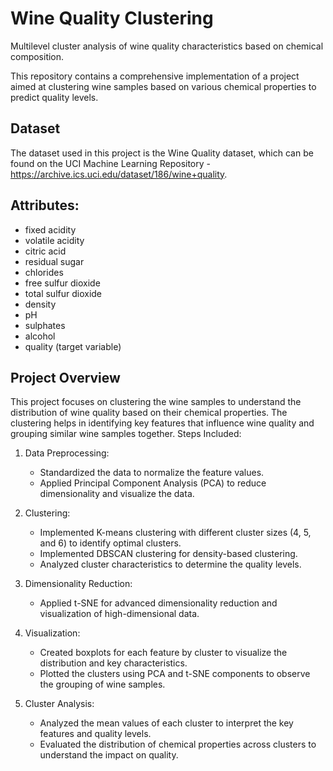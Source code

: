# Wine Quality Clustering
Multilevel cluster analysis of wine quality characteristics based on chemical composition.

This repository contains a comprehensive implementation of a project aimed at clustering wine samples based on various chemical properties to predict quality levels.

## Dataset

The dataset used in this project is the Wine Quality dataset, which can be found on the UCI Machine Learning Repository - https://archive.ics.uci.edu/dataset/186/wine+quality.

## Attributes:

- fixed acidity
- volatile acidity
- citric acid
- residual sugar
- chlorides
- free sulfur dioxide
- total sulfur dioxide
- density
- pH
- sulphates
- alcohol
- quality (target variable)

## Project Overview

This project focuses on clustering the wine samples to understand the distribution of wine quality based on their chemical properties. The clustering helps in identifying key features that influence wine quality and grouping similar wine samples together.
Steps Included:

1. Data Preprocessing:
   - Standardized the data to normalize the feature values.
   - Applied Principal Component Analysis (PCA) to reduce dimensionality and visualize the data.

2. Clustering:
   - Implemented K-means clustering with different cluster sizes (4, 5, and 6) to identify optimal clusters.
   - Implemented DBSCAN clustering for density-based clustering.
   - Analyzed cluster characteristics to determine the quality levels.

3. Dimensionality Reduction:
   - Applied t-SNE for advanced dimensionality reduction and visualization of high-dimensional data.

4. Visualization:
   - Created boxplots for each feature by cluster to visualize the distribution and key characteristics.
   - Plotted the clusters using PCA and t-SNE components to observe the grouping of wine samples.

5. Cluster Analysis:
   - Analyzed the mean values of each cluster to interpret the key features and quality levels.
   - Evaluated the distribution of chemical properties across clusters to understand the impact on quality.
